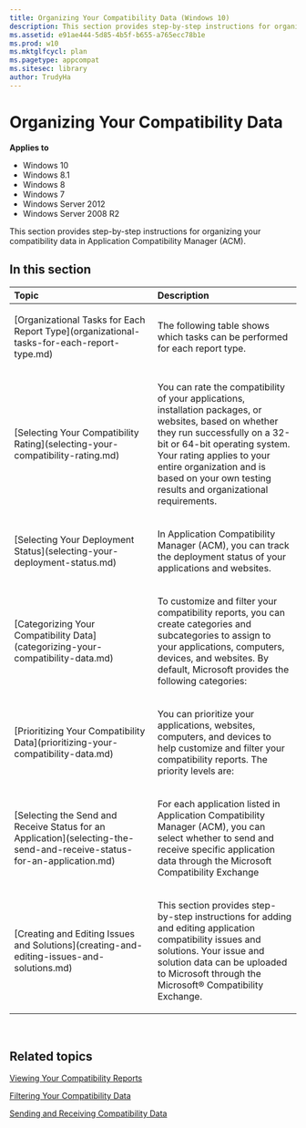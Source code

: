 ```yaml
---
title: Organizing Your Compatibility Data (Windows 10)
description: This section provides step-by-step instructions for organizing your compatibility data in Application Compatibility Manager (ACM).
ms.assetid: e91ae444-5d85-4b5f-b655-a765ecc78b1e
ms.prod: w10
ms.mktglfcycl: plan
ms.pagetype: appcompat
ms.sitesec: library
author: TrudyHa
---
```


# Organizing Your Compatibility Data


**Applies to**

-   Windows 10
-   Windows 8.1
-   Windows 8
-   Windows 7
-   Windows Server 2012
-   Windows Server 2008 R2

This section provides step-by-step instructions for organizing your compatibility data in Application Compatibility Manager (ACM).

## In this section


<table>
<colgroup>
<col width="50%" />
<col width="50%" />
</colgroup>
<thead>
<tr class="header">
<th align="left">Topic</th>
<th align="left">Description</th>
</tr>
</thead>
<tbody>
<tr class="odd">
<td align="left"><p>[Organizational Tasks for Each Report Type](organizational-tasks-for-each-report-type.md)</p></td>
<td align="left"><p>The following table shows which tasks can be performed for each report type.</p></td>
</tr>
<tr class="even">
<td align="left"><p>[Selecting Your Compatibility Rating](selecting-your-compatibility-rating.md)</p></td>
<td align="left"><p>You can rate the compatibility of your applications, installation packages, or websites, based on whether they run successfully on a 32-bit or 64-bit operating system. Your rating applies to your entire organization and is based on your own testing results and organizational requirements.</p></td>
</tr>
<tr class="odd">
<td align="left"><p>[Selecting Your Deployment Status](selecting-your-deployment-status.md)</p></td>
<td align="left"><p>In Application Compatibility Manager (ACM), you can track the deployment status of your applications and websites.</p></td>
</tr>
<tr class="even">
<td align="left"><p>[Categorizing Your Compatibility Data](categorizing-your-compatibility-data.md)</p></td>
<td align="left"><p>To customize and filter your compatibility reports, you can create categories and subcategories to assign to your applications, computers, devices, and websites. By default, Microsoft provides the following categories:</p></td>
</tr>
<tr class="odd">
<td align="left"><p>[Prioritizing Your Compatibility Data](prioritizing-your-compatibility-data.md)</p></td>
<td align="left"><p>You can prioritize your applications, websites, computers, and devices to help customize and filter your compatibility reports. The priority levels are:</p></td>
</tr>
<tr class="even">
<td align="left"><p>[Selecting the Send and Receive Status for an Application](selecting-the-send-and-receive-status-for-an-application.md)</p></td>
<td align="left"><p>For each application listed in Application Compatibility Manager (ACM), you can select whether to send and receive specific application data through the Microsoft Compatibility Exchange</p></td>
</tr>
<tr class="odd">
<td align="left"><p>[Creating and Editing Issues and Solutions](creating-and-editing-issues-and-solutions.md)</p></td>
<td align="left"><p>This section provides step-by-step instructions for adding and editing application compatibility issues and solutions. Your issue and solution data can be uploaded to Microsoft through the Microsoft® Compatibility Exchange.</p></td>
</tr>
</tbody>
</table>

 

## Related topics


[Viewing Your Compatibility Reports](viewing-your-compatibility-reports.md)

[Filtering Your Compatibility Data](filtering-your-compatibility-data.md)

[Sending and Receiving Compatibility Data](sending-and-receiving-compatibility-data.md)

 

 






